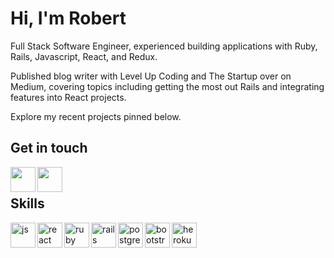 # Hi, I'm Robert

Full Stack Software Engineer, experienced building applications with Ruby, Rails, Javascript, React, and Redux. 

Published blog writer with Level Up Coding and The Startup over on Medium, covering topics including getting the most out Rails and integrating features into React projects.

Explore my recent projects pinned below.

## Get in touch

<p>
  <a href="https://www.linkedin.com/in/robert-shilcof/" target="blank"><img align="left" src="https://icongr.am/devicon/linkedin-plain.svg?size=128&color=currentColor" height="40" width="40" /></a>
  <a href="https://robert-shilcof.medium.com/" target="blank"><img align="left" src="https://cdn.jsdelivr.net/npm/simple-icons@3.0.1/icons/medium.svg"  height="40" width="40" />     </a>
</p>

<br/>

## Skills

<p align="left">
  <img src="https://icongr.am/devicon/javascript-plain.svg?size=128&color=currentColor" alt="js" align="left" width="40" height="40"/>
  <img src="https://i.imgur.com/rTNkWSQ.png" alt="react" align="left" width="40" height="40"/>
  <img src="https://icongr.am/devicon/ruby-plain.svg?size=128&color=currentColor" alt="ruby" align="left" width="40" height="40"/>
  <img src="https://icongr.am/devicon/rails-plain-wordmark.svg?size=128&color=currentColor" alt="rails" align="left" width="40" height="40"/>
  <img src="https://icongr.am/devicon/postgresql-plain.svg?size=128&color=currentColor" alt="postgres" align="left" width="40" height="40"/>
  <img src="https://icongr.am/devicon/bootstrap-plain.svg?size=128&color=currentColor" alt="bootstrap" align="left" width="40" height="40"/>
  <img src="https://icongr.am/devicon/heroku-plain.svg?size=128&color=currentColor" alt="heroku" align="left" width="40" height="40"/>
</p>
